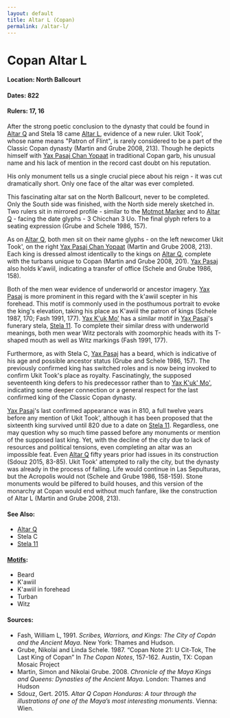 ```yaml
---
layout: default
title: Altar L (Copan)
permalink: /altar-l/
---
```


# Copan Altar L

#### <strong>Location:</strong> North Ballcourt
#### <strong>Dates:</strong> 822
#### <strong>Rulers:</strong> 17, 16

After the strong poetic conclusion to the dynasty that could be found in
<a href="{{site.baseurl}}/altar-q">Altar Q</a> and Stela 18 came <a href="{{site.baseurl}}/altar-l">Altar L</a>, evidence of a new ruler. Ukit Took', whose name means "Patron of Flint", is rarely considered to be a part
of the Classic Copan dynasty (Martin and Grube 2008, 213). Though he depicts himself with <a href="{{site.baseurl}}/yax-pasaj-chan-yopaat">Yax Pasaj Chan Yopaat</a> in traditional Copan garb, his unusual name and his lack of mention in the record cast doubt on his reputation.

His only monument tells us a single crucial piece about
his reign - it was cut dramatically short. Only one face of the altar was
ever completed.

This fascinating altar sat on the North Ballcourt, never to be completed.
Only the South side was finished, with the North side merely sketched in. Two rulers sit in mirrored profile - similar to the <a href="{{site.baseurl}}/motmot-marker">Motmot Marker</a> and to <a href="{{site.baseurl}}/altar-q">Altar Q</a> - facing the date glyphs - 3 Chicchan 3 Uo. The final glyph refers to a seating expression (Grube and Schele 1986, 157).

As on <a href="{{site.baseurl}}/altar-q">Altar Q</a>, both men sit on their name glyphs - on the left newcomer Ukit Took', on the right <a href="{{site.baseurl}}/yax-pasaj-chan-yopaat">Yax Pasaj Chan Yopaat</a> (Martin and Grube 2008, 213). Each king is dressed almost identically to the kings on <a href="{{site.baseurl}}/altar-q">Altar Q</a>, complete with the turbans unique to Copan (Martin and Grube 2008, 201). <a href="{{site.baseurl}}/yax-pasaj-chan-yopaat">Yax Pasaj</a> also holds k'awiil, indicating a transfer of office (Schele and Grube 1986, 158).

Both of the men wear evidence of underworld or ancestor imagery. <a href="{{site.baseurl}}/yax-pasaj-chan-yopaat">Yax Pasaj</a> is more prominent in this regard with the k'awiil scepter in his forehead. This motif is commonly used in the posthumous portrait to evoke the king's elevation, taking his place as K'awiil the patron of kings (Schele 1987, 170; Fash 1991, 177). <a href="{{site.baseurl}}/yax-kuk-mo">Yax K'uk Mo'</a> has a similar motif in <a href="{{site.baseurl}}/yax-pasaj-chan-yopaat">Yax Pasaj</a>'s funerary stela, <a href="{{site.baseurl}}/stela-11">Stela 11</a>. To complete their similar dress with underworld meanings, both men wear Witz pectorals with zoomorphic heads with its T-shaped  mouth as well as Witz markings (Fash 1991, 177).

Furthermore, as with Stela C, <a href="{{site.baseurl}}/yax-pasaj-chan-yopaat">Yax Pasaj</a> has a beard, which is indicative of his age and possible ancestor status (Grube and Schele 1986, 157). The previously confirmed king has switched roles and is now being invoked to confirm Ukit Took's place as royalty. Fascinatingly, the supposed seventeenth king defers to his predecessor rather than to <a href="{{site.baseurl}}/yax-kuk-mo">Yax K'uk' Mo'</a>, indicating some deeper connection or a general respect for the last confirmed king of the Classic Copan dynasty. 

<a href="{{site.baseurl}}/yax-pasaj-chan-yopaat">Yax Pasaj</a>'s last confirmed appearance was in 810, a full twelve years before any mention of Ukit Took', although it has been proposed that the sixteenth king survived until 820 due to a date on <a href="{{site.baseurl}}/stela-11">Stela 11</a>. Regardless, one may question why so much time passed before any monuments or mention of the supposed last king. Yet, with the decline of the city due to lack of resources and political tensions, even completing an altar was an impossible feat. Even <a href="{{site.baseurl}}/altar-q">Altar Q</a> fifty years prior had issues in its construction (Sdouz 2015, 83-85). Ukit Took' attempted to rally the city, but the dynasty was already in the process of falling. Life would continue in Las Sepulturas, but the Acropolis would not (Schele and Grube 1986, 158-159). Stone monuments would be pilfered to build houses, and this version of the monarchy at Copan would end without much fanfare, like the construction of Altar L (Martin and Grube 2008, 213).

#### <strong>See Also</strong>:
<ul>
<li><a href="{{site.baseurl}}/altar-q">Altar Q</a></li>
<li>Stela C</li>
<li><a href="{{site.baseurl}}/stela-11">Stela 11</a></li>
</ul>

#### <strong><a href="{{site.baseurl}}/motif-glossary">Motifs</a></strong>:
<ul>
<li>Beard</li>
<li>K'awiil</li>
<li>K'awiil in forehead</li>
<li>Turban</li>
<li>Witz</li>
</ul>

#### <strong>Sources</strong>:
<ul>
<li>Fash, William L, 1991. <cite>Scribes, Warriors, and Kings: The City of Copán and the Ancient Maya</cite>. New York: Thames and Hudson.</li>
<li>Grube, Nikolai and Linda Schele. 1987. “Copan Note 21: U Cit-Tok, The Last King of Copan” In <cite>The Copan Notes</cite>, 157-162. Austin, TX: Copan Mosaic Project</li>
<li>Martin, Simon and Nikolai Grube. 2008. <cite>Chronicle of the Maya Kings and
    Queens: Dynasties of the Ancient Maya.</cite> London: Thames and Hudson</li>
<li>Sdouz, Gert. 2015. <cite>Altar Q Copan Honduras: A tour through the illustrations of one of the Maya’s most interesting monuments</cite>. Vienna: Wien.</li>
</ul>
